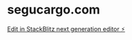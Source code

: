 # segucargo.com

[Edit in StackBlitz next generation editor ⚡️](https://stackblitz.com/~/github.com/JeysonBlanco/segucargo.com)